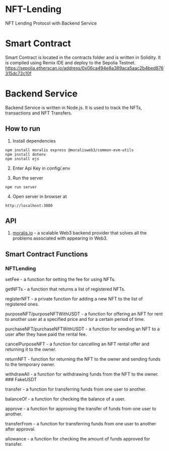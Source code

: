 # NFT-Lending
NFT Lending Protocol with Backend Service

# Smart Contract
Smart Contract is located in the contracts folder and is written in Solidity. It is compiled using Remix IDE and deploy to the Sepolia Testnet.
https://sepolia.etherscan.io/address/0x06ca494e8a389aca5aac2b4bed876315dc72c10f

# Backend Service
Backend Service is written in Node.js. It is used to track the NFTs, transactions and NFT Transfers.

## How to run
1. Install dependencies
```
npm install moralis express @moralisweb3/common-evm-utils
npm install dotenv
npm install ejs
```
2. Enter Api Key in config/.env

3. Run the server
```
npm run server
```
4. Open server in browser at
```
http://localhost:3000
```

## API
1. <a href="https://moralis.io/" target="_blank">moralis.io</a> - a scalable Web3 backend provider that solves all the problems associated with appearing in Web3.

## Smart Contract Functions
### NFTLending
<p/> setFee - a function for setting the fee for using NFTs.
<p/> getNFTs - a function that returns a list of registered NFTs.
<p/> registerNFT - a private function for adding a new NFT to the list of registered ones.
<p/> purposeNFT/purposeNFTWithUSDT - a function for offering an NFT for rent to another user at a specified price and for a certain period of time.
<p/> purchaseNFT/purchaseNFTWithUSDT - a function for sending an NFT to a user after they have paid the rental fee.
<p/> cancelPurposeNFT - a function for cancelling an NFT rental offer and returning it to the owner.
<p/> returnNFT - function for returning the NFT to the owner and sending funds to the temporary owner.
<p/> withdrawAll - a function for withdrawing funds from the NFT to the owner.
### FakeUSDT
<p/> transfer - a function for transferring funds from one user to another.
<p/> balanceOf - a function for checking the balance of a user.
<p/> approve - a function for approving the transfer of funds from one user to another.
<p/> transferFrom - a function for transferring funds from one user to another after approval.
<p/> allowance - a function for checking the amount of funds approved for transfer.
